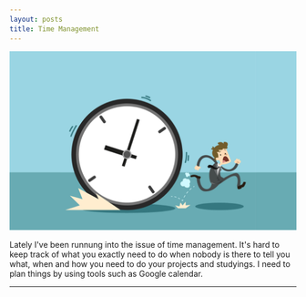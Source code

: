 ```yaml
---
layout: posts
title: Time Management
---
```

![hj](/assets/images/time.png)

Lately I've been runnung into the issue of time management. 
It's hard to keep track of what you exactly need to do when nobody is there to tell you what, when and how you need to do your projects and studyings. I need to plan things by using tools such as Google calendar. 




---